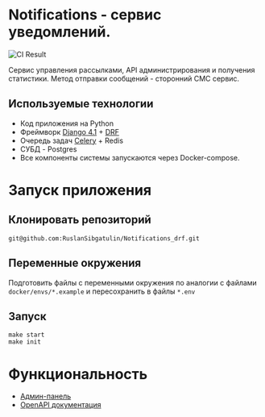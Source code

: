 # Notifications - сервис уведомлений.
![CI Result](https://github.com/RuslanSibgatulin/Notifications_drf/actions/workflows/test.yml/badge.svg)

Сервис управления рассылками, API администрирования и получения статистики. Метод отправки сообщений - сторонний СМС сервис.


## Используемые технологии
- Код приложения на Python
- Фреймворк [Django 4.1](https://docs.djangoproject.com/en/4.1/) + [DRF](https://www.django-rest-framework.org/#installation)
- Очередь задач [Celery](https://docs.celeryq.dev/en/stable/#) + Redis
- СУБД - Postgres
- Все компоненты системы запускаются через Docker-compose.

# Запуск приложения
## Клонировать репозиторий
    git@github.com:RuslanSibgatulin/Notifications_drf.git

## Переменные окружения
Подготовить файлы с переменными окружения по аналогии с файлами `docker/envs/*.example` и пересохранить в файлы `*.env`

## Запуск

    make start
    make init

# Функциональность
- [Админ-панель](http://127.0.0.1/admin/)
- [OpenAPI документация](http://127.0.0.1/apidocs/)
